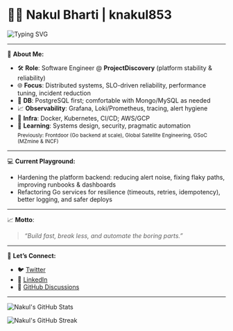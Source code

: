 # 👨‍💻 Nakul Bharti | knakul853

![Typing SVG](https://readme-typing-svg.demolab.com?font=Fira+Code&size=22&pause=1000&color=0FF0FC&center=true&vCenter=true&width=520&lines=Go+Developer+%7C+Distributed+Systems;Platform+Stability+%40+ProjectDiscovery;Observability+%7C+SRE-ish+%7C+Performance)

---

🔎 **About Me:**
- 🛠️ **Role**: Software Engineer @ **ProjectDiscovery** (platform stability & reliability)
- 🌐 **Focus**: Distributed systems, SLO-driven reliability, performance tuning, incident reduction
- 🐘 **DB**: PostgreSQL first; comfortable with Mongo/MySQL as needed
- 📈 **Observability**: Grafana, Loki/Prometheus, tracing, alert hygiene
- 🐳 **Infra**: Docker, Kubernetes, CI/CD; AWS/GCP
- 📖 **Learning**: Systems design, security, pragmatic automation  
  <sub>Previously: Frontdoor (Go backend at scale), Global Satellite Engineering, GSoC (MZmine & INCF)</sub>

---

💻 **Current Playground:**
- Hardening the platform backend: reducing alert noise, fixing flaky paths, improving runbooks & dashboards
- Refactoring Go services for resilience (timeouts, retries, idempotency), better logging, and safer deploys

---

📈 **Motto**:
> *“Build fast, break less, and automate the boring parts.”*

---

🚀 **Let’s Connect:**
- 🐦 [Twitter](https://twitter.com/knakul853)
- 💼 [LinkedIn](https://www.linkedin.com/in/knakul/)
- 💬 [GitHub Discussions](https://github.com/knakul853/knakul853/discussions)

---

![Nakul's GitHub Stats](https://github-readme-stats.vercel.app/api?username=knakul853&show_icons=true&theme=tokyonight)

![Nakul's GitHub Streak](https://github-readme-streak-stats.herokuapp.com/?user=knakul853&theme=tokyonight)
